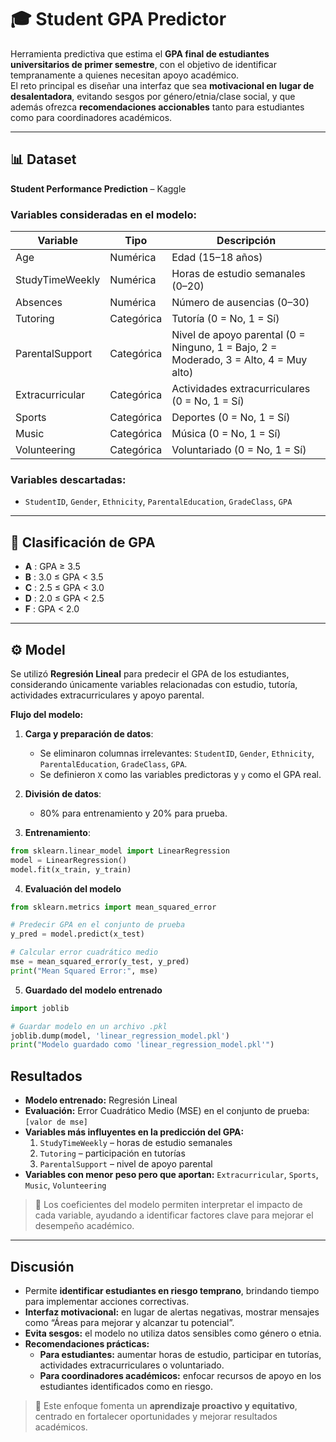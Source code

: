 # 🎓 Student GPA Predictor

Herramienta predictiva que estima el **GPA final de estudiantes universitarios de primer semestre**, con el objetivo de identificar tempranamente a quienes necesitan apoyo académico.  
El reto principal es diseñar una interfaz que sea **motivacional en lugar de desalentadora**, evitando sesgos por género/etnia/clase social, y que además ofrezca **recomendaciones accionables** tanto para estudiantes como para coordinadores académicos.

---

## 📊 Dataset
**Student Performance Prediction** – Kaggle  

### Variables consideradas en el modelo:
| Variable | Tipo | Descripción |
|----------|------|------------|
| Age | Numérica | Edad (15–18 años) |
| StudyTimeWeekly | Numérica | Horas de estudio semanales (0–20) |
| Absences | Numérica | Número de ausencias (0–30) |
| Tutoring | Categórica | Tutoría (0 = No, 1 = Sí) |
| ParentalSupport | Categórica | Nivel de apoyo parental (0 = Ninguno, 1 = Bajo, 2 = Moderado, 3 = Alto, 4 = Muy alto) |
| Extracurricular | Categórica | Actividades extracurriculares (0 = No, 1 = Sí) |
| Sports | Categórica | Deportes (0 = No, 1 = Sí) |
| Music | Categórica | Música (0 = No, 1 = Sí) |
| Volunteering | Categórica | Voluntariado (0 = No, 1 = Sí) |

### Variables descartadas:
- `StudentID`, `Gender`, `Ethnicity`, `ParentalEducation`, `GradeClass`, `GPA`

---

## 📌 Clasificación de GPA
- **A** : GPA ≥ 3.5  
- **B** : 3.0 ≤ GPA < 3.5  
- **C** : 2.5 ≤ GPA < 3.0  
- **D** : 2.0 ≤ GPA < 2.5  
- **F** : GPA < 2.0  

---

## ⚙️ Model
Se utilizó **Regresión Lineal** para predecir el GPA de los estudiantes, considerando únicamente variables relacionadas con estudio, tutoría, actividades extracurriculares y apoyo parental.  

**Flujo del modelo:**  
1. **Carga y preparación de datos**:  
   - Se eliminaron columnas irrelevantes: `StudentID`, `Gender`, `Ethnicity`, `ParentalEducation`, `GradeClass`, `GPA`.  
   - Se definieron `X` como las variables predictoras y `y` como el GPA real.  

2. **División de datos**:  
   - 80% para entrenamiento y 20% para prueba.  

3. **Entrenamiento**:  
```python
from sklearn.linear_model import LinearRegression
model = LinearRegression()
model.fit(x_train, y_train)
```

4. **Evaluación del modelo**

```python
from sklearn.metrics import mean_squared_error

# Predecir GPA en el conjunto de prueba
y_pred = model.predict(x_test)

# Calcular error cuadrático medio
mse = mean_squared_error(y_test, y_pred)
print("Mean Squared Error:", mse)
```

5. **Guardado del modelo entrenado**

```python
import joblib

# Guardar modelo en un archivo .pkl
joblib.dump(model, 'linear_regression_model.pkl')
print("Modelo guardado como 'linear_regression_model.pkl'")
```

## Resultados

- **Modelo entrenado:** Regresión Lineal  
- **Evaluación:** Error Cuadrático Medio (MSE) en el conjunto de prueba: `[valor de mse]`  
- **Variables más influyentes en la predicción del GPA:**  
  1. `StudyTimeWeekly` – horas de estudio semanales  
  2. `Tutoring` – participación en tutorías  
  3. `ParentalSupport` – nivel de apoyo parental  
- **Variables con menor peso pero que aportan:** `Extracurricular`, `Sports`, `Music`, `Volunteering`  

> 🔹 Los coeficientes del modelo permiten interpretar el impacto de cada variable, ayudando a identificar factores clave para mejorar el desempeño académico.

---

## Discusión

- Permite **identificar estudiantes en riesgo temprano**, brindando tiempo para implementar acciones correctivas.  
- **Interfaz motivacional:** en lugar de alertas negativas, mostrar mensajes como “Áreas para mejorar y alcanzar tu potencial”.  
- **Evita sesgos:** el modelo no utiliza datos sensibles como género o etnia.  
- **Recomendaciones prácticas:**  
  - **Para estudiantes:** aumentar horas de estudio, participar en tutorías, actividades extracurriculares o voluntariado.  
  - **Para coordinadores académicos:** enfocar recursos de apoyo en los estudiantes identificados como en riesgo.  

> 🔹 Este enfoque fomenta un **aprendizaje proactivo y equitativo**, centrado en fortalecer oportunidades y mejorar resultados académicos.


